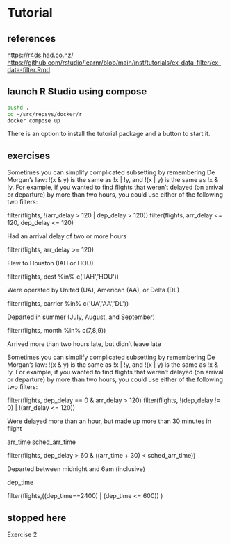 # Tutorial

## references

<https://r4ds.had.co.nz/>
<https://github.com/rstudio/learnr/blob/main/inst/tutorials/ex-data-filter/ex-data-filter.Rmd>

## launch R Studio using compose

```bash
pushd .
cd ~/src/repsys/docker/r
docker compose up

```

There is an option to install the tutorial package and a button to start it.

## exercises

Sometimes you can simplify complicated subsetting by remembering De Morgan’s law: !(x & y) is the same as !x | !y, and !(x | y) is the same as !x & !y. For example, if you wanted to find flights that weren’t delayed (on arrival or departure) by more than two hours, you could use either of the following two filters:

filter(flights, !(arr_delay > 120 | dep_delay > 120))
filter(flights, arr_delay <= 120, dep_delay <= 120)

Had an arrival delay of two or more hours

filter(flights, arr_delay >= 120)

Flew to Houston (IAH or HOU)

filter(flights, dest %in% c('IAH','HOU'))

Were operated by United (UA), American (AA), or Delta (DL)

filter(flights, carrier %in% c('UA','AA','DL'))

Departed in summer (July, August, and September)

filter(flights, month %in% c(7,8,9))

Arrived more than two hours late, but didn’t leave late

Sometimes you can simplify complicated subsetting by remembering De Morgan’s law: !(x & y) is the same as !x | !y, and !(x | y) is the same as !x & !y. For example, if you wanted to find flights that weren’t delayed (on arrival or departure) by more than two hours, you could use either of the following two filters:

filter(flights, dep_delay == 0 & arr_delay > 120)
filter(flights, !(dep_delay != 0) | !(arr_delay <= 120))

Were delayed more than an hour, but made up more than 30 minutes in flight

arr_time
sched_arr_time

filter(flights, dep_delay > 60 & ((arr_time + 30) < sched_arr_time))

Departed between midnight and 6am (inclusive)

dep_time

filter(flights,((dep_time==2400) | (dep_time <= 600)) )

## stopped here

Exercise 2
